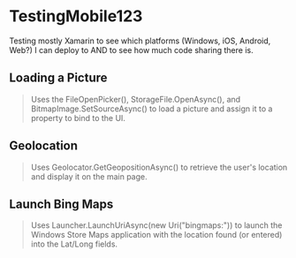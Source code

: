 # TestingMobile123
Testing mostly Xamarin to see which platforms (Windows, iOS, Android, Web?) I can deploy to AND to see how much code sharing there is.

Loading a Picture
-----------------

> Uses the FileOpenPicker(), StorageFile.OpenAsync(), and BitmapImage.SetSourceAsync() to load a picture
> and assign it to a property to bind to the UI.

Geolocation
-----------

> Uses Geolocator.GetGeopositionAsync() to retrieve the user's location and display it on the main page.

Launch Bing Maps
----------------

> Uses Launcher.LaunchUriAsync(new Uri("bingmaps:")) to launch the Windows Store Maps application with the
> location found (or entered) into the Lat/Long fields.